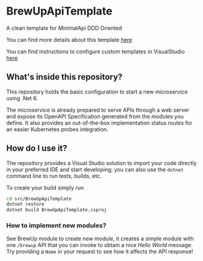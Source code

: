 # BrewUpApiTemplate

A clean template for MinimalApi DDD Oriented

You can find more details about this template <a href="https://www.intre.it/2022/03/15/net-6-incontra-ddd/">here</a>

You can find instructions to configure custom templates in VisualStudio [here](https://docs.microsoft.com/en-us/visualstudio/ide/customizing-project-and-item-templates?view=vs-2022)

## What's inside this repository?

This repository holds the basic configuration to start a new microservice using .Net 6.

The microservice is already prepared to serve APIs through a web server and expose its OpenAPI Specification generated from the modules you define. It also provides an out-of-the-box implementation status routes for an easier Kubernetes probes integration.

## How do I use it?

The repository provides a Visual Studio solution to import your code directly in your preferred IDE and start developing; you can also use the `dotnet` command line to run tests, builds, etc.

To create your build simply run

```sh
cd src/BrewUpApiTemplate
dotnet restore
dotnet build BrewUpApiTemplate.csproj
```

### How to implement new modules?

See BrewUp module to create new module, it creates a simple module with one `/brewup` API that you can invoke to obtain a nice _Hello World_ message. Try providing a `Name` in your request to see how it affects the API response!
